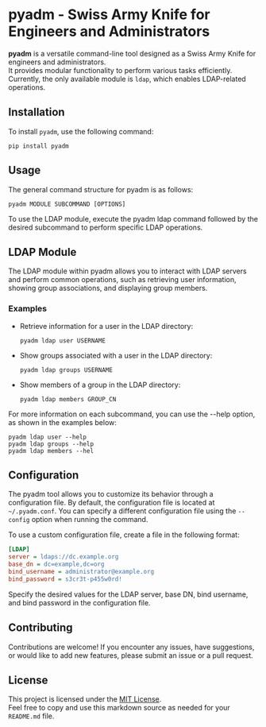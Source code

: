 # pyadm - Swiss Army Knife for Engineers and Administrators

**pyadm** is a versatile command-line tool designed as a Swiss Army Knife for engineers and administrators.\
It provides modular functionality to perform various tasks efficiently. Currently, the only available module is `ldap`, which enables LDAP-related operations.

## Installation

To install `pyadm`, use the following command:

```shell
pip install pyadm
```
## Usage
The general command structure for pyadm is as follows:
```shell
pyadm MODULE SUBCOMMAND [OPTIONS]
```
To use the LDAP module, execute the pyadm ldap command followed by the desired subcommand to perform specific LDAP operations.

## LDAP Module
The LDAP module within pyadm allows you to interact with LDAP servers and perform common operations, such as retrieving user information, showing group associations, and displaying group members.

### Examples
* Retrieve information for a user in the LDAP directory:
  ```shell
  pyadm ldap user USERNAME
  ```
* Show groups associated with a user in the LDAP directory:
  ```shell
  pyadm ldap groups USERNAME
  ```
* Show members of a group in the LDAP directory:
  ```shell
  pyadm ldap members GROUP_CN
  ```
For more information on each subcommand, you can use the --help option, as shown in the examples below:
```shell
pyadm ldap user --help
pyadm ldap groups --help
pyadm ldap members --hel
```

## Configuration
The pyadm tool allows you to customize its behavior through a configuration file. By default, the configuration file is located at `~/.pyadm.conf`. You can specify a different configuration file using the `--config` option when running the command.

To use a custom configuration file, create a file in the following format:
```ini
[LDAP]
server = ldaps://dc.example.org
base_dn = dc=example,dc=org
bind_username = administrator@example.org
bind_password = s3cr3t-p455w0rd!
```
Specify the desired values for the LDAP server, base DN, bind username, and bind password in the configuration file.

## Contributing
Contributions are welcome! If you encounter any issues, have suggestions, or would like to add new features, please submit an issue or a pull request.

## License
This project is licensed under the [MIT License](https://opensource.org/licenses/MIT).\
Feel free to copy and use this markdown source as needed for your `README.md` file.
